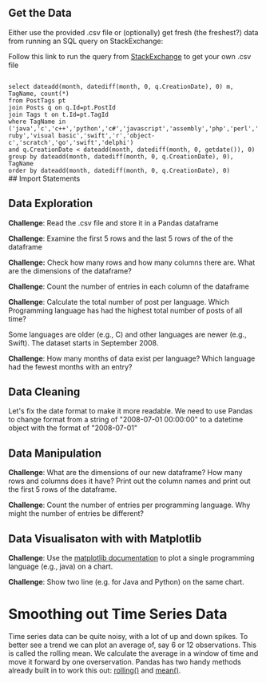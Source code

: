 ## Get the Data

Either use the provided .csv file or (optionally) get fresh (the freshest?) data from running an SQL query on StackExchange:

Follow this link to run the query from [StackExchange](https://data.stackexchange.com/stackoverflow/query/675441/popular-programming-languages-per-over-time-eversql-com) to get your own .csv file

<code>
select dateadd(month, datediff(month, 0, q.CreationDate), 0) m, TagName, count(*)
from PostTags pt
join Posts q on q.Id=pt.PostId
join Tags t on t.Id=pt.TagId
where TagName in ('java','c','c++','python','c#','javascript','assembly','php','perl','ruby','visual basic','swift','r','object-c','scratch','go','swift','delphi')
and q.CreationDate < dateadd(month, datediff(month, 0, getdate()), 0)
group by dateadd(month, datediff(month, 0, q.CreationDate), 0), TagName
order by dateadd(month, datediff(month, 0, q.CreationDate), 0)
</code>
## Import Statements

## Data Exploration

**Challenge**: Read the .csv file and store it in a Pandas dataframe

**Challenge**: Examine the first 5 rows and the last 5 rows of the of the dataframe

**Challenge:** Check how many rows and how many columns there are.
What are the dimensions of the dataframe?

**Challenge**: Count the number of entries in each column of the dataframe

**Challenge**: Calculate the total number of post per language.
Which Programming language has had the highest total number of posts of all time?

Some languages are older (e.g., C) and other languages are newer (e.g., Swift). The dataset starts in September 2008.

**Challenge**: How many months of data exist per language? Which language had the fewest months with an entry?

## Data Cleaning

Let's fix the date format to make it more readable. We need to use Pandas to change format from a string of "2008-07-01 00:00:00" to a datetime object with the format of "2008-07-01"

## Data Manipulation

**Challenge**: What are the dimensions of our new dataframe? How many rows and columns does it have? Print out the column names and print out the first 5 rows of the dataframe.

**Challenge**: Count the number of entries per programming language. Why might the number of entries be different?

## Data Visualisaton with with Matplotlib

**Challenge**: Use the [matplotlib documentation](https://matplotlib.org/3.2.1/api/_as_gen/matplotlib.pyplot.plot.html#matplotlib.pyplot.plot) to plot a single programming language (e.g., java) on a chart.

**Challenge**: Show two line (e.g. for Java and Python) on the same chart.

# Smoothing out Time Series Data

Time series data can be quite noisy, with a lot of up and down spikes. To better see a trend we can plot an average of, say 6 or 12 observations. This is called the rolling mean. We calculate the average in a window of time and move it forward by one overservation. Pandas has two handy methods already built in to work this out: [rolling()](https://pandas.pydata.org/pandas-docs/stable/reference/api/pandas.DataFrame.rolling.html) and [mean()](https://pandas.pydata.org/pandas-docs/stable/reference/api/pandas.core.window.rolling.Rolling.mean.html).
